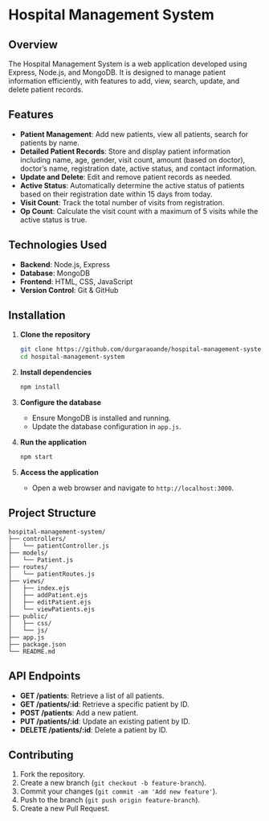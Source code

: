 
# Hospital Management System

## Overview

The Hospital Management System is a web application developed using Express, Node.js, and MongoDB. It is designed to manage patient information efficiently, with features to add, view, search, update, and delete patient records.

## Features

- **Patient Management**: Add new patients, view all patients, search for patients by name.
- **Detailed Patient Records**: Store and display patient information including name, age, gender, visit count, amount (based on doctor), doctor’s name, registration date, active status, and contact information.
- **Update and Delete**: Edit and remove patient records as needed.
- **Active Status**: Automatically determine the active status of patients based on their registration date within 15 days from today.
- **Visit Count**: Track the total number of visits from registration.
- **Op Count**: Calculate the visit count with a maximum of 5 visits while the active status is true.

## Technologies Used

- **Backend**: Node.js, Express
- **Database**: MongoDB
- **Frontend**: HTML, CSS, JavaScript
- **Version Control**: Git & GitHub

## Installation

1. **Clone the repository**
    ```bash
    git clone https://github.com/durgaraoande/hospital-management-system.git
    cd hospital-management-system
    ```

2. **Install dependencies**
    ```bash
    npm install
    ```

3. **Configure the database**
    - Ensure MongoDB is installed and running.
    - Update the database configuration in `app.js`.

4. **Run the application**
    ```bash
    npm start
    ```

5. **Access the application**
    - Open a web browser and navigate to `http://localhost:3000`.

## Project Structure

```
hospital-management-system/
├── controllers/
│   └── patientController.js
├── models/
│   └── Patient.js
├── routes/
│   └── patientRoutes.js
├── views/
│   ├── index.ejs
│   ├── addPatient.ejs
│   ├── editPatient.ejs
│   └── viewPatients.ejs
├── public/
│   ├── css/
│   └── js/
├── app.js
├── package.json
└── README.md
```

## API Endpoints

- **GET /patients**: Retrieve a list of all patients.
- **GET /patients/:id**: Retrieve a specific patient by ID.
- **POST /patients**: Add a new patient.
- **PUT /patients/:id**: Update an existing patient by ID.
- **DELETE /patients/:id**: Delete a patient by ID.

## Contributing

1. Fork the repository.
2. Create a new branch (`git checkout -b feature-branch`).
3. Commit your changes (`git commit -am 'Add new feature'`).
4. Push to the branch (`git push origin feature-branch`).
5. Create a new Pull Request.

